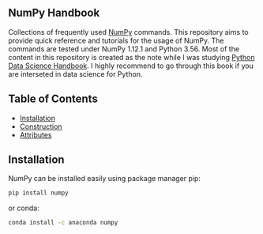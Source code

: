 ## NumPy Handbook
Collections of frequently used [NumPy](http://www.numpy.org/) commands. This repository aims to provide quick reference and tutorials for the usage of NumPy. The commands are tested under NumPy 1.12.1 and Python 3.56. Most of the content in this repository is created as the note while I was studying [Python Data Science Handbook](http://shop.oreilly.com/product/0636920034919.do). I highly recommend to go through this book if you are interseted in data science for Python. 

## Table of Contents
* [Installation](#installation)
* [Construction](notebooks/construction.ipynb)
* [Attributes](notebooks/attributes.ipynb)

## Installation
NumPy can be installed easily using package manager pip:
```bash
pip install numpy
```
or conda:
```bash
conda install -c anaconda numpy
```
